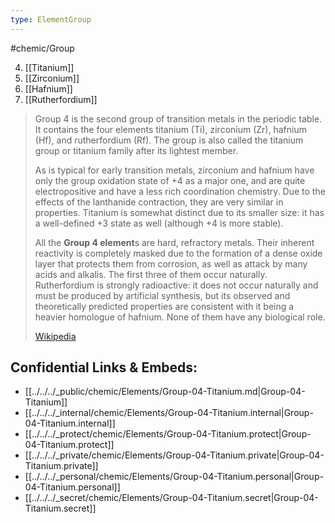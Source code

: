 ```yaml
---
type: ElementGroup
---
```

#chemic/Group 

4) [[Titanium]]
5) [[Zirconium]]
6) [[Hafnium]]
7) [[Rutherfordium]]


> Group 4 is the second group of transition metals in the periodic table. It contains the four elements titanium (Ti), zirconium (Zr), hafnium (Hf), and rutherfordium (Rf). The group is also called the titanium group or titanium family after its lightest member.
>
> As is typical for early transition metals, zirconium and hafnium have only the group oxidation state of +4 as a major one, and are quite electropositive and have a less rich coordination chemistry. Due to the effects of the lanthanide contraction, they are very similar in properties. Titanium is somewhat distinct due to its smaller size: it has a well-defined +3 state as well (although +4 is more stable).
>
> All the **Group 4 element**s are hard, refractory metals. Their inherent reactivity is completely masked due to the formation of a dense oxide layer that protects them from corrosion, as well as attack by many acids and alkalis. The first three of them occur naturally. Rutherfordium is strongly radioactive: it does not occur naturally and must be produced by artificial synthesis, but its observed and theoretically predicted properties are consistent with it being a heavier homologue of hafnium. None of them have any biological role.
>
> [Wikipedia](https://en.wikipedia.org/wiki/Group%204%20element)



## Confidential Links & Embeds: 
- [[../../../_public/chemic/Elements/Group-04-Titanium.md|Group-04-Titanium]] 
- [[../../../_internal/chemic/Elements/Group-04-Titanium.internal|Group-04-Titanium.internal]] 
- [[../../../_protect/chemic/Elements/Group-04-Titanium.protect|Group-04-Titanium.protect]] 
- [[../../../_private/chemic/Elements/Group-04-Titanium.private|Group-04-Titanium.private]] 
- [[../../../_personal/chemic/Elements/Group-04-Titanium.personal|Group-04-Titanium.personal]] 
- [[../../../_secret/chemic/Elements/Group-04-Titanium.secret|Group-04-Titanium.secret]] 
